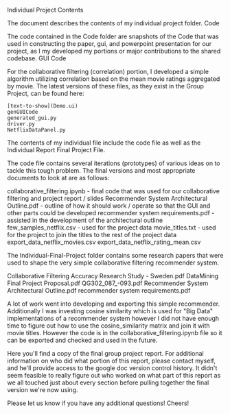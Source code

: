 Individual Project Contents

The document describes the contents of my individual project folder.
Code

The code contained in the Code folder are snapshots of the Code that was used in constructing the paper, gui, and powerpoint presentation for our project, as I my developed my portions or major contributions to the shared codebase.
GUI Code

For the collaborative filtering (correlation) portion, I developed a simple algorithm utilizing correlation based on the mean movie ratings aggregated by movie. The latest versions of these files, as they exist in the Group Project, can be found here:

    [text-to-show](Demo.ui)
    genGUICode
    generated_gui.py
    driver.py
    NetflixDataPanel.py

The contents of my individual file include the code file as well as the Individual Report Final Project File.

The code file contains several iterations (prototypes) of various ideas on to tackle this tough problem. The final versions and most appropriate documents to look at are as follows:


collaborative_filtering.ipynb  - final code that was used for our collaborative filtering and project report / slides
Recommender System Architectural Outline.pdf  - outline of how it should work / operate so that the GUI and other parts could be developed
recommender system requirements.pdf  - assisted in the development of the architectural outline
few_samples_netflix.csv  - used for the project data
movie_titles.txt  - used for the project to join the titles to the rest of the project data
export_data_netflix_movies.csv 
export_data_netflix_rating_mean.csv


The Individual-Final-Project folder contains some research papers that were used to shape the very simple collaborative filtering recommender system.


Collaborative Filtering Accuracy Research Study - Sweden.pdf
DataMining Final Project Proposal.pdf
QG302_087_-093.pdf
Recommender System Architectural Outline.pdf
recommender system requirements.pdf


A lot of work went into developing and exporting this simple recommender. Additionally I was investing cosine similarity which is used for "Big Data" implementations of a recommender system however I did not have enough time to figure out how to use the cosine_similarity matrix and join it with movie titles. However the code is in the collaborative_filtering.ipynb file so it can be exported and checked and used in the future. 

Here you'll find a copy of the final group project report. For additional information on who did what portion of this report, please contact myself, and he'll provide access to the google doc version control history. It didn't seem feasible to really figure out who worked on what part of this report as we all touched just about every section before pulling together the final version we're now using.

Please let us know if you have any additional questions! Cheers!
